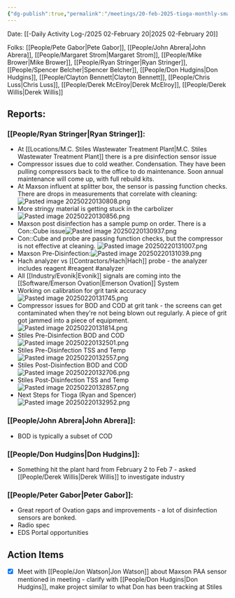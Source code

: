 ```yaml
---
{"dg-publish":true,"permalink":"/meetings/20-feb-2025-tioga-monthly-smart-meter/","noteIcon":"","created":"2025-02-20T13:05:57.570-06:00"}
---
```


Date: [[-Daily Activity Log-/2025 02-February 20\|2025 02-February 20]]

Folks: [[People/Pete Gabor\|Pete Gabor]], [[People/John Abrera\|John Abrera]], [[People/Margaret Strom\|Margaret Strom]], [[People/Mike Brower\|Mike Brower]], [[People/Ryan Stringer\|Ryan Stringer]], [[People/Spencer Belcher\|Spencer Belcher]], [[People/Don Hudgins\|Don Hudgins]], [[People/Clayton Bennett\|Clayton Bennett]], [[People/Chris Luss\|Chris Luss]], [[People/Derek McElroy\|Derek McElroy]], [[People/Derek Willis\|Derek Willis]]


## Reports:
### [[People/Ryan Stringer\|Ryan Stringer]]: 
- At [[Locations/M.C. Stiles Wastewater Treatment Plant\|M.C. Stiles Wastewater Treatment Plant]] there is a pre disinfection sensor issue
- Compressor issues due to cold weather. Condensation. They have been pulling compressors back to the office to do maintenance. Soon annual maintenance will come up, with full rebuild kits.
- At Maxson influent at splitter box, the sensor is passing function checks. There are drops in measurements that correlate with cleaning: ![Pasted image 20250220130808.png](/img/user/Pasted%20image%2020250220130808.png)
- More stringy material is getting stuck in the carbolizer ![Pasted image 20250220130856.png](/img/user/Pasted%20image%2020250220130856.png)
- Maxson post disinfection has a sample pump on order. There is a Con::Cube issue![Pasted image 20250220130937.png](/img/user/Pasted%20image%2020250220130937.png)
- Con::Cube and probe are passing function checks, but the compressor is not effective at cleaning. ![Pasted image 20250220131007.png](/img/user/Pasted%20image%2020250220131007.png)
- Maxson Pre-Disinfection:![Pasted image 20250220131039.png](/img/user/Pasted%20image%2020250220131039.png)
- Hach analyzer vs [[Contractors/Hach\|Hach]] probe - the analyzer includes reagent #reagent #analyzer 
- All [[Industry/Evonik\|Evonik]] signals are coming into the [[Software/Emerson Ovation\|Emerson Ovation]] System
- Working on calibration for grit tank accuracy![Pasted image 20250220131745.png](/img/user/Pasted%20image%2020250220131745.png)
- Compressor issues for BOD and COD at grit tank - the screens can get contaminated when they're not being blown out regularly. A piece of grit got jammed into a piece of equipment.![Pasted image 20250220131814.png](/img/user/Pasted%20image%2020250220131814.png)
- Stiles Pre-Disinfection BOD and COD ![Pasted image 20250220132501.png](/img/user/Pasted%20image%2020250220132501.png)
- Stiles Pre-Disinfection TSS and Temp![Pasted image 20250220132557.png](/img/user/Pasted%20image%2020250220132557.png)
- Stiles Post-Disinfection BOD and COD ![Pasted image 20250220132706.png](/img/user/Pasted%20image%2020250220132706.png)
- Stiles Post-Disinfection TSS and Temp ![Pasted image 20250220132857.png](/img/user/Pasted%20image%2020250220132857.png)
- Next Steps for Tioga (Ryan and Spencer) ![Pasted image 20250220132952.png](/img/user/Pasted%20image%2020250220132952.png)
### [[People/John Abrera\|John Abrera]]: 
- BOD is typically a subset of COD

### [[People/Don Hudgins\|Don Hudgins]]:
- Something hit the plant hard from February 2 to Feb 7 - asked [[People/Derek Willis\|Derek Willis]] to investigate industry
### [[People/Peter Gabor\|Peter Gabor]]:
- Great report of Ovation gaps and improvements - a lot of disinfection sensors are bonked.
- Radio spec
- EDS Portal opportunities
## Action Items
- [x] Meet with [[People/Jon Watson\|Jon Watson]] about Maxson PAA sensor mentioned in meeting - clarify with [[People/Don Hudgins\|Don Hudgins]], make project similar to what Don has been tracking at Stiles
